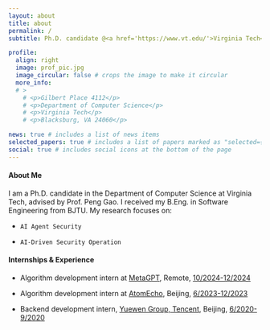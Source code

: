 ```yaml
---
layout: about
title: about
permalink: /
subtitle: Ph.D. candidate @<a href='https://www.vt.edu/'>Virginia Tech</a>, <a href='https://cs.vt.edu/'>Department of Computer Science</a>.

profile:
  align: right
  image: prof_pic.jpg
  image_circular: false # crops the image to make it circular
  more_info: 
  # >
    # <p>Gilbert Place 4112</p>
    # <p>Department of Computer Science</p>
    # <p>Virginia Tech</p>
    # <p>Blacksburg, VA 24060</p>

news: true # includes a list of news items
selected_papers: true # includes a list of papers marked as "selected={true}"
social: true # includes social icons at the bottom of the page
---
```


#### About Me

I am a Ph.D. candidate in the Department of Computer Science at Virginia Tech, advised by Prof. Peng Gao. I received my B.Eng. in Software Engineering from BJTU.
My research focuses on:

<!-- - `Automated and AI-assisted security operations (SecOps)` -->
- `AI Agent Security` 
<!-- - `CTI-Augmented Security Operations`  -->
- `AI-Driven Security Operation`
<!-- - `AI-Driven Software Analysis`  -->

#### Internships & Experience

<!-- - Ph.D. in Computer Science, Virginia Tech, <u>01/2024-present</u> -->
- Algorithm development intern at <a href='https://metagpt.ai/'>MetaGPT</a>, Remote, <u>10/2024-12/2024</u>
<!-- - Research intern at <a href='https://llama.family/'>Llama Family</a>, Beijing, <u>09/2023-12/2023</u> -->
- Algorithm development intern at <a href='https://www.atomecho.cn/'>AtomEcho</a>, Beijing, <u>6/2023-12/2023</u>
<!-- - Research assistant, Chinese University of Hong Kong, <u>9/2022-06/2023</u> -->
- Backend development intern, <a href='https://www.yuewen.com/'>Yuewen Group, Tencent</a>, Beijing, <u>6/2020-9/2020</u>
<!-- - B.Eng. in Software Engineering, Beijing Jiaotong University, <u>9/2018-6/2022</u> -->
